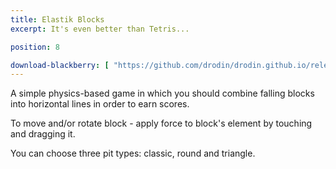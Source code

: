 ```yaml
---
title: Elastik Blocks
excerpt: It's even better than Tetris...

position: 8

download-blackberry: [ "https://github.com/drodin/drodin.github.io/releases/download/files/ElastikBlocks-0.1.2.bar", 0.1.2 ]
---
```


A simple physics-based game in which you should combine falling blocks into horizontal lines in order to earn scores.

To move and/or rotate block - apply force to block's element by touching and dragging it.

You can choose three pit types: classic, round and triangle.

